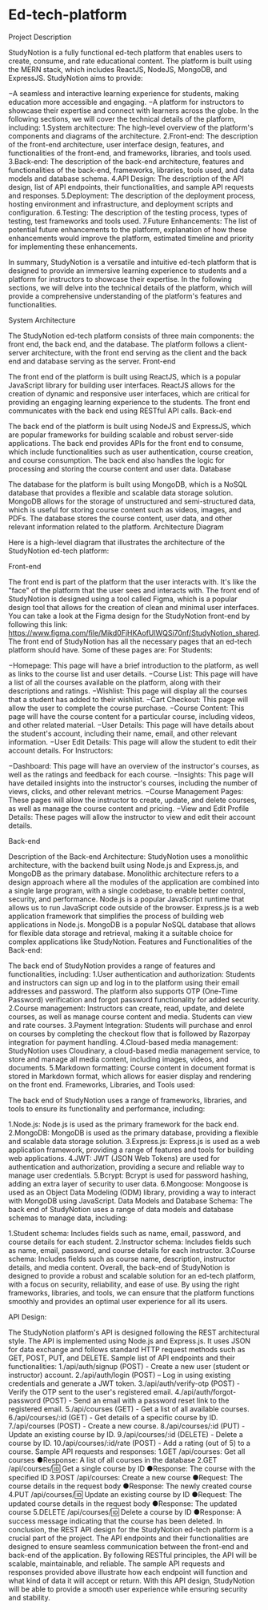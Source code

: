 # Ed-tech-platform
Project Description

StudyNotion is a fully functional ed-tech platform that enables users to create, consume, and rate educational content. The platform is built using the MERN stack, which includes ReactJS, NodeJS, MongoDB, and ExpressJS.
StudyNotion aims to provide:

−A seamless and interactive learning experience for students, making education more accessible and engaging.
−A platform for instructors to showcase their expertise and connect with learners across the globe.
In the following sections, we will cover the technical details of the platform, including:
1.System architecture: The high-level overview of the platform's components and diagrams of the architecture.
2.Front-end: The description of the front-end architecture, user interface design, features, and functionalities of the front-end, and frameworks, libraries, and tools used.
3.Back-end: The description of the back-end architecture, features and functionalities of the back-end, frameworks, libraries, tools used, and data models and database schema.
4.API Design: The description of the API design, list of API endpoints, their functionalities, and sample API requests and responses.
5.Deployment: The description of the deployment process, hosting environment and infrastructure, and deployment scripts and configuration.
6.Testing: The description of the testing process, types of testing, test frameworks and tools used.
7.Future Enhancements: The list of potential future enhancements to the platform, explanation of how these enhancements would improve the platform, estimated timeline and priority for implementing these enhancements.

In summary, StudyNotion is a versatile and intuitive ed-tech platform that is designed to provide an immersive learning experience to students and a platform for instructors to showcase their expertise. In the following sections, we will delve into the technical details of the platform, which will provide a comprehensive understanding of the platform's features and functionalities.


System Architecture

The StudyNotion ed-tech platform consists of three main components: the front end, the back end, and the database. The platform follows a client-server architecture, with the front end serving as the client and the back end and database serving as the server.
Front-end

The front end of the platform is built using ReactJS, which is a popular JavaScript library for building user interfaces. ReactJS allows for the creation of dynamic and responsive user interfaces, which are critical for providing an engaging learning experience to the students. The front end communicates with the back end using RESTful API calls.
Back-end

The back end of the platform is built using NodeJS and ExpressJS, which are popular frameworks for building scalable and robust server-side applications. The back end provides APIs for the front end to consume, which include functionalities such as user authentication, course creation, and course consumption. The back end also handles the logic for processing and storing the course content and user data.
Database

The database for the platform is built using MongoDB, which is a NoSQL database that provides a flexible and scalable data storage solution. MongoDB allows for the storage of unstructured and semi-structured data, which is useful for storing course content such as videos, images, and PDFs. The database stores the course content, user data, and other relevant information related to the platform.
Architecture Diagram

Here is a high-level diagram that illustrates the architecture of the StudyNotion ed-tech platform:

Front-end

The front end is part of the platform that the user interacts with. It's like the "face" of the platform that the user sees and interacts with. The front end of StudyNotion is designed using a tool called Figma, which is a popular design tool that allows for the creation of clean and minimal user interfaces. You can take a look at the Figma design for the StudyNotion front-end by following this link: https://www.figma.com/file/Mikd0FjHKAofUlWQSi70nf/StudyNotion_shared.
The front end of StudyNotion has all the necessary pages that an ed-tech platform should have. Some of these pages are:
For Students:

−Homepage: This page will have a brief introduction to the platform, as well as links to the course list and user details.
−Course List: This page will have a list of all the courses available on the platform, along with their descriptions and ratings.
−Wishlist: This page will display all the courses that a student has added to their wishlist.
−Cart Checkout: This page will allow the user to complete the course purchase.
−Course Content: This page will have the course content for a particular course, including videos, and other related material.
−User Details: This page will have details about the student's account, including their name, email, and other relevant information.
−User Edit Details: This page will allow the student to edit their account details.
For Instructors:

−Dashboard: This page will have an overview of the instructor's courses, as well as the ratings and feedback for each course.
−Insights: This page will have detailed insights into the instructor's courses, including the number of views, clicks, and other relevant metrics.
−Course Management Pages: These pages will allow the instructor to create, update, and delete courses, as well as manage the course content and pricing.
−View and Edit Profile Details: These pages will allow the instructor to view and edit their account details.

Back-end

Description of the Back-end Architecture:
StudyNotion uses a monolithic architecture, with the backend built using Node.js and Express.js, and MongoDB as the primary database. Monolithic architecture refers to a design approach where all the modules of the application are combined into a single large program, with a single codebase, to enable better control, security, and performance.
Node.js is a popular JavaScript runtime that allows us to run JavaScript code outside of the browser. Express.js is a web application framework that simplifies the process of building web applications in Node.js. MongoDB is a popular NoSQL database that allows for flexible data storage and retrieval, making it a suitable choice for complex applications like StudyNotion.
Features and Functionalities of the Back-end:

The back end of StudyNotion provides a range of features and functionalities, including:
1.User authentication and authorization: 
Students and instructors can sign up and log in to the platform using their email addresses and password. The platform also supports OTP (One-Time Password) verification and forgot password functionality for added security.
2.Course management: 
Instructors can create, read, update, and delete courses, as well as manage course content and media. Students can view and rate courses.
3.Payment Integration: 
Students will purchase and enrol on courses by completing the checkout flow that is followed by Razorpay integration for payment handling.
4.Cloud-based media management: StudyNotion uses Cloudinary, a cloud-based media management service, to store and manage all media content, including images, videos, and documents.
5.Markdown formatting: 
Course content in document format is stored in Markdown format, which allows for easier display and rendering on the front end.
Frameworks, Libraries, and Tools used:

The back end of StudyNotion uses a range of frameworks, libraries, and tools to ensure its functionality and performance, including:

1.Node.js:
Node.js is used as the primary framework for the back end.
2.MongoDB: 
MongoDB is used as the primary database, providing a flexible and scalable data storage solution.
3.Express.js: 
Express.js is used as a web application framework, providing a range of features and tools for building web applications.
4.JWT: 
JWT (JSON Web Tokens) are used for authentication and authorization, providing a secure and reliable way to manage user credentials.
5.Bcrypt: 
Bcrypt is used for password hashing, adding an extra layer of security to user data.
6.Mongoose: 
Mongoose is used as an Object Data Modeling (ODM) library, providing a way to interact with MongoDB using JavaScript.
Data Models and Database Schema:
The back end of StudyNotion uses a range of data models and database schemas to manage data, including:

1.Student schema: Includes fields such as name, email, password, and course details for each student.
2.Instructor schema: Includes fields such as name, email, password, and course details for each instructor.
3.Course schema: Includes fields such as course name, description, instructor details, and media content.
Overall, the back-end of StudyNotion is designed to provide a robust and scalable solution for an ed-tech platform, with a focus on security, reliability, and ease of use. By using the right frameworks, libraries, and tools, we can ensure that the platform functions smoothly and provides an optimal user experience for all its users.



API Design:

The StudyNotion platform's API is designed following the REST architectural style. The API is implemented using Node.js and Express.js. It uses JSON for data exchange and follows standard HTTP request methods such as GET, POST, PUT, and DELETE.
Sample list of API endpoints and their functionalities:
1./api/auth/signup (POST) - Create a new user (student or instructor) account.
2./api/auth/login (POST) – Log in using existing credentials and generate a JWT token.
3./api/auth/verify-otp (POST) - Verify the OTP sent to the user's registered email.
4./api/auth/forgot-password (POST) - Send an email with a password reset link to the registered email.
5./api/courses (GET) - Get a list of all available courses.
6./api/courses/:id (GET) - Get details of a specific course by ID.
7./api/courses (POST) - Create a new course.
8./api/courses/:id (PUT) - Update an existing course by ID.
9./api/courses/:id (DELETE) - Delete a course by ID.
10./api/courses/:id/rate (POST) - Add a rating (out of 5) to a course.
Sample API requests and responses:
1.GET /api/courses: Get all courses
●Response: A list of all courses in the database
2.GET /api/courses/:id: Get a single course by ID
●Response: The course with the specified ID
3.POST /api/courses: Create a new course
●Request: The course details in the request body
●Response: The newly created course
4.PUT /api/courses/:id: Update an existing course by ID
●Request: The updated course details in the request body
●Response: The updated course
5.DELETE /api/courses/:id: Delete a course by ID
●Response: A success message indicating that the course has been deleted.
In conclusion, the REST API design for the StudyNotion ed-tech platform is a crucial part of the project. The API endpoints and their functionalities are designed to ensure seamless communication between the front-end and back-end of the application. By following RESTful principles, the API will be scalable, maintainable, and reliable. The sample API requests and responses provided above illustrate how each endpoint will function and what kind of data it will accept or return. With this API design, StudyNotion will be able to provide a smooth user experience while ensuring security and stability.

